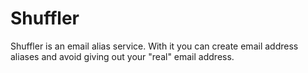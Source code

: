# Shuffler

Shuffler is an email alias service. With it you can create email address 
aliases and avoid giving out your "real" email address.
